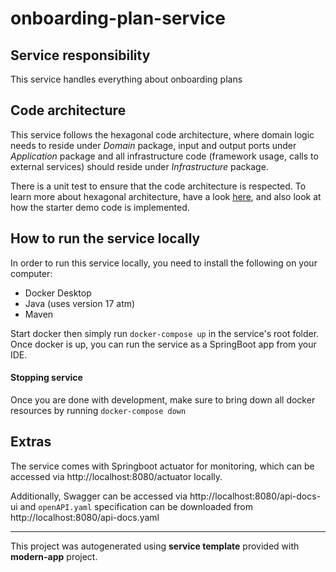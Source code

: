 # onboarding-plan-service

## Service responsibility
This service handles everything about onboarding plans

## Code architecture
This service follows the hexagonal code architecture, where domain logic needs to reside under *Domain* package, input and output ports under *Application* package and all infrastructure code (framework usage, calls to external services) should reside under *Infrastructure* package.

There is a unit test to ensure that the code architecture is respected. To learn more about hexagonal architecture, have a look [here](https://netflixtechblog.com/ready-for-changes-with-hexagonal-architecture-b315ec967749), and also look at how the starter demo code is implemented.



## How to run the service locally
In order to run this service locally, you need to install the following on your computer:
* Docker Desktop
* Java (uses version 17 atm)
* Maven

Start docker then simply run `docker-compose up` in the service's root folder. Once docker is up, you can run the service as a SpringBoot app from your IDE.

#### Stopping service
Once you are done with development, make sure to bring down all docker resources by running `docker-compose down`

## Extras
The service comes with Springboot actuator for monitoring, which can be accessed via http://localhost:8080/actuator locally.

Additionally, Swagger can be accessed via http://localhost:8080/api-docs-ui and `openAPI.yaml` specification can be downloaded from http://localhost:8080/api-docs.yaml

---
This project was autogenerated using **service template** provided with **modern-app** project.
